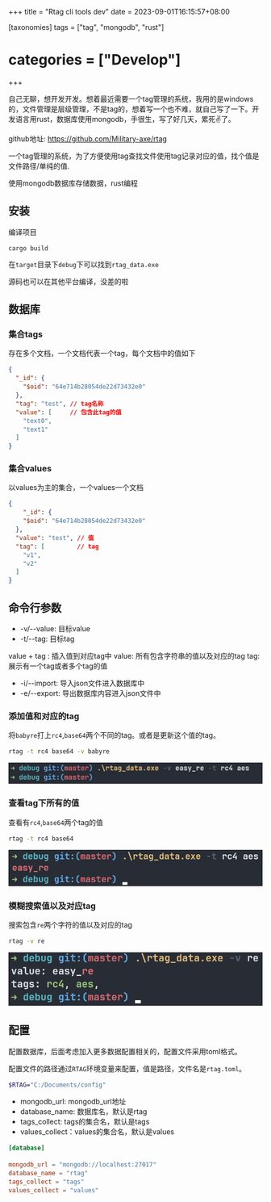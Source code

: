 +++
title = "Rtag cli tools dev"
date = 2023-09-01T16:15:57+08:00

[taxonomies]
tags = ["tag", "mongodb", "rust"]
# categories = ["Develop"]
+++

自己无聊，想开发开发。想着最近需要一个tag管理的系统，我用的是windows的，文件管理是层级管理，不是tag的，想着写一个也不难，就自己写了一下。开发语言用rust，数据库使用mongodb，手很生，写了好几天，累死✌了。

<!-- more -->

github地址: https://github.com/Military-axe/rtag

一个tag管理的系统，为了方便使用tag查找文件使用tag记录对应的值，找个值是文件路径/单纯的值.

使用mongodb数据库存储数据，rust编程

## 安装

编译项目

```
cargo build
```

在`target`目录下`debug`下可以找到`rtag_data.exe`

源码也可以在其他平台编译，没差的啦

## 数据库

### 集合tags

存在多个文档，一个文档代表一个tag，每个文档中的值如下

```json
{
  "_id": {
    "$oid": "64e714b28054de22d73432e0"
  },
  "tag": "test", // tag名称
  "value": [     // 包含此tag的值
    "text0",
    "text1"
  ]
}
```

### 集合values

以values为主的集合，一个values一个文档

```json
{
    "_id": {
    "$oid": "64e714b28054de22d73432e0"
  },
  "value": "test", // 值
  "tag": [         // tag
    "v1",
    "v2"
  ]
}
```


## 命令行参数

+ -v/--value: 目标value
+ -t/--tag: 目标tag

value + tag : 插入值到对应tag中
value: 所有包含字符串的值以及对应的tag
tag: 展示有一个tag或者多个tag的值

+ -i/--import: 导入json文件进入数据库中
+ -e/--export: 导出数据库内容进入json文件中

### 添加值和对应的tag

将`babyre`打上`rc4`,`base64`两个不同的tag。或者是更新这个值的tag。

```sh
rtag -t rc4 base64 -v babyre
```

![](https://raw.githubusercontent.com/Military-axe/imgtable/main/202309011626855.png)

### 查看tag下所有的值

查看有`rc4`,`base64`两个tag的值

```sh
rtag -t rc4 base64
```

![](https://raw.githubusercontent.com/Military-axe/imgtable/main/202309011627758.png)

### 模糊搜索值以及对应tag

搜索包含`re`两个字符的值以及对应的tag

```sh
rtag -v re
```

![](https://raw.githubusercontent.com/Military-axe/imgtable/main/202309011627679.png)

## 配置

配置数据库，后面考虑加入更多数据配置相关的，配置文件采用toml格式。

配置文件的路径通过`RTAG`环境变量来配置，值是路径，文件名是`rtag.toml`。

```sh
$RTAG="C:/Documents/config"
```

+ mongodb_url: mongodb_url地址
+ database_name: 数据库名，默认是rtag
+ tags_collect: tags的集合名，默认是tags
+ values_collect：values的集合名，默认是values

```toml
[database]

mongodb_url = "mongodb://localhost:27017"
database_name = "rtag"
tags_collect = "tags"
values_collect = "values"
```
